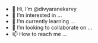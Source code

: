 - 👋 Hi, I’m @divyaranekarvy
- 👀 I’m interested in ...
- 🌱 I’m currently learning ...
- 💞️ I’m looking to collaborate on ...
- 📫 How to reach me ...

<!---
divyaranekarvy/divyaranekarvy is a ✨ special ✨ repository because its `README.md` (this file) appears on your GitHub profile.
You can click the Preview link to take a look at your changes.
--->
